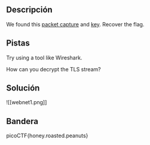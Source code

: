 ## Descripción
We found this [packet capture](https://jupiter.challenges.picoctf.org/static/fbf98e695555a2a48fe42c9a245de376/capture.pcap) and [key](https://jupiter.challenges.picoctf.org/static/fbf98e695555a2a48fe42c9a245de376/picopico.key). Recover the flag.
## Pistas 
Try using a tool like Wireshark.

How can you decrypt the TLS stream?
## Solución
![[webnet1.png]]
## Bandera
picoCTF{honey.roasted.peanuts}